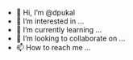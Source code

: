 - 👋 Hi, I’m @dpukal
- 👀 I’m interested in ...
- 🌱 I’m currently learning ...
- 💞️ I’m looking to collaborate on ...
- 📫 How to reach me ...

<!---
dpukal/dpukal is a ✨ special ✨ repository because its `README.md` (this file) appears on your GitHub profile.
You can click the Preview link to take a look at your changes.
--->

